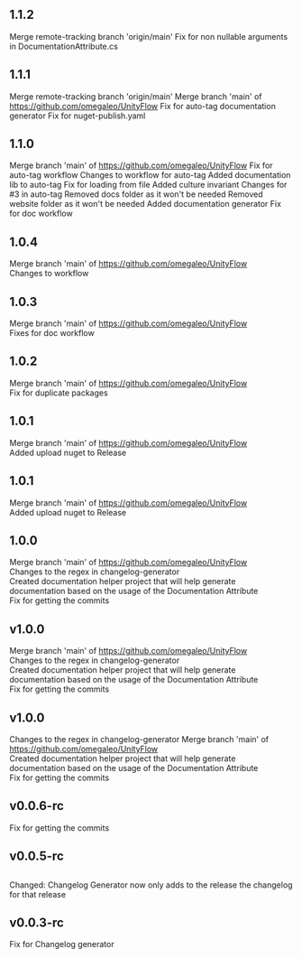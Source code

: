 ## 1.1.2
Merge remote-tracking branch 'origin/main'
Fix for non nullable arguments in DocumentationAttribute.cs

## 1.1.1
Merge remote-tracking branch 'origin/main'
Merge branch 'main' of https://github.com/omegaleo/UnityFlow
Fix for auto-tag documentation generator
Fix for nuget-publish.yaml

## 1.1.0
Merge branch 'main' of https://github.com/omegaleo/UnityFlow
Fix for auto-tag workflow
Changes to workflow for auto-tag
Added documentation lib to auto-tag
Fix for loading from file
Added culture invariant
Changes for #3 in auto-tag
Removed docs folder as it won't be needed
Removed website folder as it won't be needed
Added documentation generator
Fix for doc workflow

## 1.0.4
Merge branch 'main' of https://github.com/omegaleo/UnityFlow  
Changes to workflow  

## 1.0.3
Merge branch 'main' of https://github.com/omegaleo/UnityFlow  
Fixes for doc workflow  

## 1.0.2
Merge branch 'main' of https://github.com/omegaleo/UnityFlow  
Fix for duplicate packages  

## 1.0.1
Merge branch 'main' of https://github.com/omegaleo/UnityFlow  
Added upload nuget to Release  

## 1.0.1
Merge branch 'main' of https://github.com/omegaleo/UnityFlow  
Added upload nuget to Release  

## 1.0.0
Merge branch 'main' of https://github.com/omegaleo/UnityFlow  
Changes to the regex in changelog-generator  
Created documentation helper project that will help generate documentation based on the usage of the Documentation Attribute  
Fix for getting the commits  

## v1.0.0
Merge branch 'main' of https://github.com/omegaleo/UnityFlow  
Changes to the regex in changelog-generator  
Created documentation helper project that will help generate documentation based on the usage of the Documentation Attribute  
Fix for getting the commits  

## v1.0.0
Changes to the regex in changelog-generator 
Merge branch 'main' of https://github.com/omegaleo/UnityFlow  
Created documentation helper project that will help generate documentation based on the usage of the Documentation Attribute  
Fix for getting the commits  

## v0.0.6-rc
Fix for getting the commits  

## v0.0.5-rc

## 
Changed: Changelog Generator now only adds to the release the changelog for that release

## v0.0.3-rc
Fix for Changelog generator
